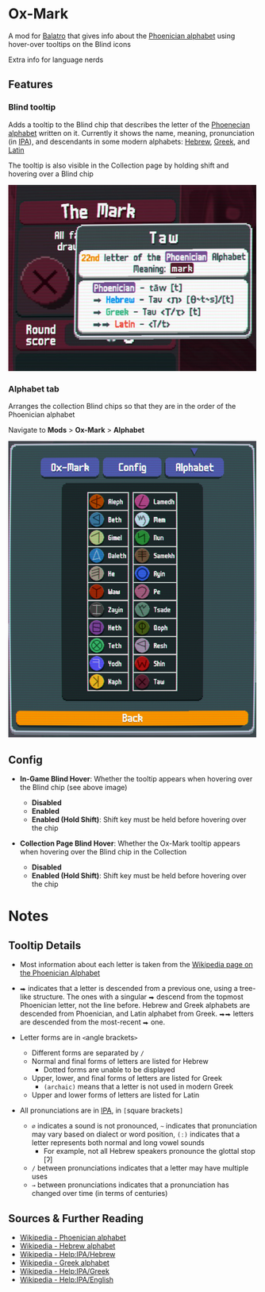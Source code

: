 # Ox-Mark

A mod for [Balatro](https://store.steampowered.com/app/2379780/Balatro/) that gives info about the [Phoenician alphabet](https://en.wikipedia.org/wiki/Phoenician_alphabet) using hover-over tooltips on the Blind icons

Extra info for language nerds

## Features

### Blind tooltip

Adds a tooltip to the Blind chip that describes the letter of the [Phoenecian alphabet](https://en.wikipedia.org/wiki/Phoenician_alphabet) written on it. Currently it shows the name, meaning, pronunciation (in [IPA](https://en.wikipedia.org/wiki/Help:IPA)), and descendants in some modern alphabets: [Hebrew](https://en.wikipedia.org/wiki/Hebrew_alphabet), [Greek](https://en.wikipedia.org/wiki/Greek_alphabet), and [Latin](https://en.wikipedia.org/wiki/Latin_script)

The tooltip is also visible in the Collection page by holding shift and hovering over a Blind chip

<img src=".github/assets/readme/tooltip.png" width="500" alt="In-game Tooltip">

### Alphabet tab

Arranges the collection Blind chips so that they are in the order of the Phoenician alphabet

Navigate to **Mods** > **Ox-Mark** > **Alphabet**

<img src=".github/assets/readme/alphabet_tab.png" width="500" alt="Alphabet Tab">

## Config

* **In-Game Blind Hover**: Whether the tooltip appears when hovering over the Blind chip (see above image)
    * **Disabled**
    * **Enabled**
    * **Enabled (Hold Shift)**: Shift key must be held before hovering over the chip

* **Collection Page Blind Hover**: Whether the Ox-Mark tooltip appears when hovering over the Blind chip in the Collection
    * **Disabled**
    * **Enabled (Hold Shift)**: Shift key must be held before hovering over the chip

# Notes

## Tooltip Details

* Most information about each letter is taken from the [Wikipedia page on the Phoenician Alphabet](https://en.wikipedia.org/wiki/Phoenician_alphabet#Table_of_letters)

* `⮕` indicates that a letter is descended from a previous one, using a tree-like structure. The ones with a singular `⮕` descend from the topmost Phoenician letter, not the line before. Hebrew and Greek alphabets are descended from Phoenician, and Latin alphabet from Greek. `⮕⮕` letters are descended from the most-recent `⮕` one.

* Letter forms are in `<`angle brackets`>`
    * Different forms are separated by `/`
    * Normal and final forms of letters are listed for Hebrew
        * Dotted forms are unable to be displayed
    * Upper, lower, and final forms of letters are listed for Greek
        * `(archaic)` means that a letter is not used in modern Greek
    * Upper and lower forms of letters are listed for Latin

* All pronunciations are in [IPA](https://en.wikipedia.org/wiki/International_Phonetic_Alphabet), in `[`square brackets`]`
    * `∅` indicates a sound is not pronounced, `~` indicates that pronunciation may vary based on dialect or word position, `(ː)` indicates that a letter represents both normal and long vowel sounds
        * For example, not all Hebrew speakers pronounce the glottal stop \[ʔ\]
    * `/` between pronunciations indicates that a letter may have multiple uses
    * `→` between pronunciations indicates that a pronunciation has changed over time (in terms of centuries)

## Sources & Further Reading

* [Wikipedia - Phoenician alphabet](https://en.wikipedia.org/wiki/Phoenician_alphabet#Table_of_letters)
* [Wikipedia - Hebrew alphabet](https://en.wikipedia.org/wiki/Hebrew_alphabet#Pronunciation)
* [Wikipedia - Help:IPA/Hebrew](https://en.wikipedia.org/wiki/Help:IPA/Hebrew)
* [Wikipedia - Greek alphabet](https://en.wikipedia.org/wiki/Greek_alphabet#Letters)
* [Wikipedia - Help:IPA/Greek](https://en.wikipedia.org/wiki/Help:IPA/Greek)
* [Wikipedia - Help:IPA/English](https://en.wikipedia.org/wiki/Help:IPA/English)
